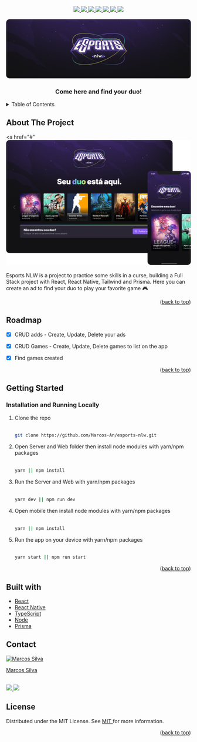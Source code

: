 <div id="top"></div>

<div align="center">
   <a href="#">
      <img src="https://img.shields.io/badge/TypeScript-007ACC?style=for-the-badge&logo=typescript&logoColor=white" /> 
  </a>
    <a href="#">
      <img src="https://img.shields.io/badge/react-%2320232a.svg?style=for-the-badge&logo=react&logoColor=%2361DAFB" />    
   </a>
   <a href="#">
      <img src="https://img.shields.io/badge/react_native-%2320232a.svg?style=for-the-badge&logo=react&logoColor=%2361DAFB" /> 
   </a>
      <a href="#">
      <img src="https://img.shields.io/badge/vite-%23646CFF.svg?style=for-the-badge&logo=vite&logoColor=white" />
   </a>
   <a href="#">
      <img src="https://img.shields.io/badge/tailwindcss-%2338B2AC.svg?style=for-the-badge&logo=tailwind-css&logoColor=white" /> 
   </a> 
   <a href="#">
      <img src="https://img.shields.io/badge/Prisma-3982CE?style=for-the-badge&logo=Prisma&logoColor=white" />
   </a>
   <a href="https://www.linkedin.com/in/marcos-antonio-579370160/" target="_blank">
      <img src="https://img.shields.io/badge/LinkedIn-0077B5?style=for-the-badge&logo=linkedin&logoColor=white" />
    </a>
</div>


<!-- PROJECT LOGO -->
<br />
<div align="center">
  <a href="#"> 
    <img src="web/public/banner-readme.png" alt="Logo">
  </a>

  <h3 align="center">Come here and find your duo!</h3>  
</div> 

<!-- TABLE OF CONTENTS -->
<details>
  <summary>Table of Contents</summary>
  <ol>
    <li>
      <a href="#about-the-project">About The Project</a> 
    </li>
    <li><a href="#roadmap">Roadmap</a></li> 
    <li>
      <a href="#getting-started">Getting Started</a> 
    </li>  
    <li><a href="#built-with">Built With</a></li>
    <li><a href="#contact">Contact</a></li> 
    <li><a href="#license">Lisence</a></li> 
  </ol>
</details>


<!-- ABOUT THE PROJECT -->

## About The Project

<a href="#"
  <img src="web/public/screen.png" alt="Logo">
</a> 
<br> 
<br> 
Esports NLW is a project to practice some skills in a curse, building a Full Stack project with React, React Native, Tailwind and Prisma. Here you can create an ad to find your duo to play your favorite game 🎮
<br> 

<p align="right">(<a href="#top">back to top</a>)</p>


<!-- ROADMAP -->

## Roadmap

- [x] CRUD adds - Create, Update, Delete your ads  
- [x] CRUD Games - Create, Update, Delete games to list on the app  
- [x] Find games created


<p align="right">(<a href="#top">back to top</a>)</p>


<!-- GETTING STARTED -->

## Getting Started

### Installation and Running Locally
 
1. Clone the repo
   ```bash
   
   git clone https://github.com/Marcos-An/esports-nlw.git
   
   ```
2. Open Server and Web folder then install node modules with yarn/npm packages
   ```bash
   
   yarn || npm install 
   
   ```
   
3. Run the Server and Web with yarn/npm packages
   ```bash
   
   yarn dev || npm run dev 
   
   ```  
   
4. Open mobile then install node modules with yarn/npm packages
   ```bash
   
   yarn || npm install 
   
   ```
   
5. Run the app on your device with yarn/npm packages
   ```bash
   
   yarn start || npm run start 
   
   ```  
   

<p align="right">(<a href="#top">back to top</a>)</p>
 
 
## Built with

-   [React](https://pt-br.reactjs.org/)
-   [React Native](https://reactnative.dev/) 
-   [TypeScript](https://www.typescriptlang.org/) 
-   [Node](https://nodejs.org/en/) 
-   [Prisma](https://www.prisma.io/) 

<!-- CONTACT -->

## Contact
<a href="https://www.linkedin.com/in/marcos-antonio-579370160/" target="_blank">
  <img src="https://avatars.githubusercontent.com/u/42773135?v=4" width="100px" alt="Marcos Silva"/>
  <p>Marcos Silva</p>
</a>
<br /> 
<div >
     <a href="https://www.linkedin.com/in/marcos-antonio-579370160/" target="_blank">
      <img src="https://img.shields.io/badge/LinkedIn-0077B5?style=for-the-badge&logo=linkedin&logoColor=white" />
    </a>
   <a href="mailto:marcos.silva.0556@gmail.com" target="_blank">
      <img src="https://img.shields.io/badge/Gmail-D14836?style=for-the-badge&logo=gmail&logoColor=white" />
    </a>

</div> 

<!-- CONTACT -->

## License

Distributed under the MIT License. See <a href="https://github.com/Marcos-An/noemia/blob/main/LICENSE" target="_blank"> MIT </a> for more information.

<p align="right">(<a href="#top">back to top</a>)</p>


